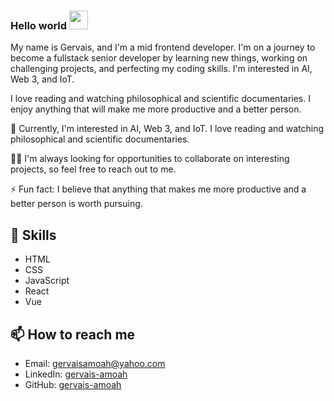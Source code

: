 ### Hello world <img src="https://raw.githubusercontent.com/MartinHeinz/MartinHeinz/master/wave.gif" width="30px">

My name is Gervais, and I'm a mid frontend developer. I'm on a journey to become a fullstack senior developer by learning new things, working on challenging projects, and perfecting my coding skills. I'm interested in AI, Web 3, and IoT. 

I love reading and watching philosophical and scientific documentaries. I enjoy anything that will make me more productive and a better person.

🌱 Currently, I'm interested in AI, Web 3, and IoT. I love reading and watching philosophical and scientific documentaries.

👨‍💻 I'm always looking for opportunities to collaborate on interesting projects, so feel free to reach out to me.

⚡ Fun fact: I believe that anything that makes me more productive and a better person is worth pursuing.

## 🔧 Skills

- HTML
- CSS
- JavaScript
- React
- Vue

## 📫 How to reach me

- Email: [gervaisamoah@yahoo.com](mailto:gervaisamoah@yahoo.com)
- LinkedIn: [gervais-amoah](https://www.linkedin.com/in/gervais-amoah/)
- GitHub: [gervais-amoah](https://github.com/gervais-amoah)
